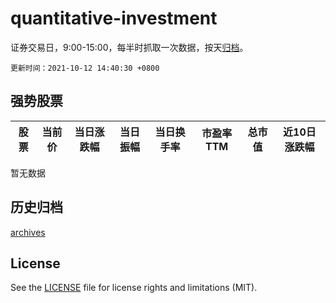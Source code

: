 # quantitative-investment

证券交易日，9:00-15:00，每半时抓取一次数据，按天[归档](archives)。

`更新时间：2021-10-12 14:40:30 +0800`

## 强势股票

|股票|当前价|当日涨跌幅|当日振幅|当日换手率|市盈率TTM|总市值|近10日涨跌幅|
|----|----|----|----|----|----|----|----|
暂无数据

## 历史归档

[archives](archives)

## License

See the [LICENSE](LICENSE) file for license rights and limitations (MIT).